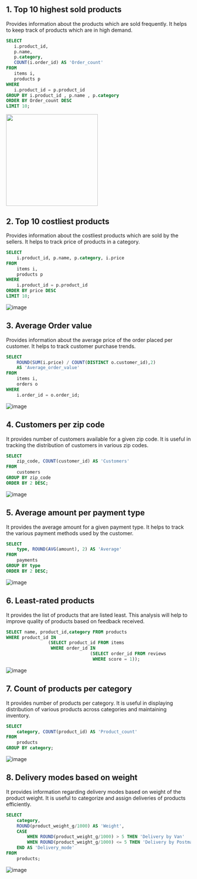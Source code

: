  ## 1. Top 10 highest sold products 
Provides information about the products which are sold frequently. It helps to keep track of products which are in high demand.

 ```sql
SELECT 
    i.product_id,
    p.name,
    p.category,
    COUNT(i.order_id) AS 'Order_count'
FROM
    items i,
    products p
WHERE
    i.product_id = p.product_id
GROUP BY i.product_id , p.name , p.category
ORDER BY Order_count DESC
LIMIT 10;
```
<img src = "https://github.com/manvith1604/Exploratory-Data-Analysis-on-Olist-E-commerce-Dataset/assets/66794160/0b0e97cd-ee3a-4130-aee9-056d5a6a1456" width = "250" height = "250">

## 2.	Top 10 costliest products 
Provides information about the costliest products which are sold by the sellers. It helps to track price of products in a category.

```sql
SELECT 
    i.product_id, p.name, p.category, i.price
FROM
    items i,
    products p
WHERE
    i.product_id = p.product_id
ORDER BY price DESC
LIMIT 10;
```

![image](https://github.com/manvith1604/Exploratory-Data-Analysis-on-Olist-E-commerce-Dataset/assets/66794160/18b70dac-9a63-4e6d-9201-86be0764eafe)

## 3. Average Order value
Provides information about the average price of the order placed per customer. It helps to track customer purchase trends.

```sql
SELECT 
    ROUND(SUM(i.price) / COUNT(DISTINCT o.customer_id),2) 
    AS 'Average_order_value'
FROM
    items i,
    orders o
WHERE
    i.order_id = o.order_id;
```

![image](https://github.com/manvith1604/Exploratory-Data-Analysis-on-Olist-E-commerce-Dataset/assets/66794160/07e031c7-8eb7-4e57-861a-437fde7e6184)

## 4.	Customers per zip code
It provides number of customers available for a given zip code. It is useful in tracking the distribution of customers in various zip codes.

```sql
SELECT 
    zip_code, COUNT(customer_id) AS 'Customers'
FROM
    customers
GROUP BY zip_code
ORDER BY 2 DESC;
```

![image](https://github.com/manvith1604/Exploratory-Data-Analysis-on-Olist-E-commerce-Dataset/assets/66794160/1e9b8b70-c56b-4fc0-b0b8-69d6651f0a6c)

## 5.	Average amount per payment type 
It provides the average amount for a given payment type. It helps to track the various payment methods used by the customer.

```sql
SELECT 
    type, ROUND(AVG(amount), 2) AS 'Average'
FROM
    payments
GROUP BY type
ORDER BY 2 DESC;
```
![image](https://github.com/manvith1604/Exploratory-Data-Analysis-on-Olist-E-commerce-Dataset/assets/66794160/4d88e46e-af6b-4bce-8a6c-f0831f67fa29)

## 6. Least-rated products 
It provides the list of products that are listed least. This analysis will help to improve quality of products based on feedback received.

```sql
SELECT name, product_id,category FROM products 
WHERE product_id IN 
                (SELECT product_id FROM items
                 WHERE order_id IN
                                (SELECT order_id FROM reviews
                                 WHERE score = 1));
```

![image](https://github.com/manvith1604/Exploratory-Data-Analysis-on-Olist-E-commerce-Dataset/assets/66794160/5a2e8fbc-806a-4bd6-b014-9fa5b67725e9)

## 7. Count of products per category
It provides number of products per category. It is useful in displaying distribution of various products across categories and maintaining inventory.

```sql
SELECT 
    category, COUNT(product_id) AS 'Product_count'
FROM
    products
GROUP BY category;
```

![image](https://github.com/manvith1604/Exploratory-Data-Analysis-on-Olist-E-commerce-Dataset/assets/66794160/6d9b5f84-5a62-4d14-a8fe-10d5a0a25ecd)

## 8.  Delivery modes based on weight	
It provides information regarding delivery modes based on weight of the product weight. It is useful to categorize and assign deliveries of products efficiently.

```sql
SELECT 
    category,
    ROUND(product_weight_g/1000) AS 'Weight',
    CASE
        WHEN ROUND(product_weight_g/1000) > 5 THEN 'Delivery by Van'
        WHEN ROUND(product_weight_g/1000) <= 5 THEN 'Delivery by Postman'
    END AS 'Delivery_mode'
FROM
    products;
```

![image](https://github.com/manvith1604/Exploratory-Data-Analysis-on-Olist-E-commerce-Dataset/assets/66794160/04c7ad18-10f6-43e1-9b1b-f34dea091469)

